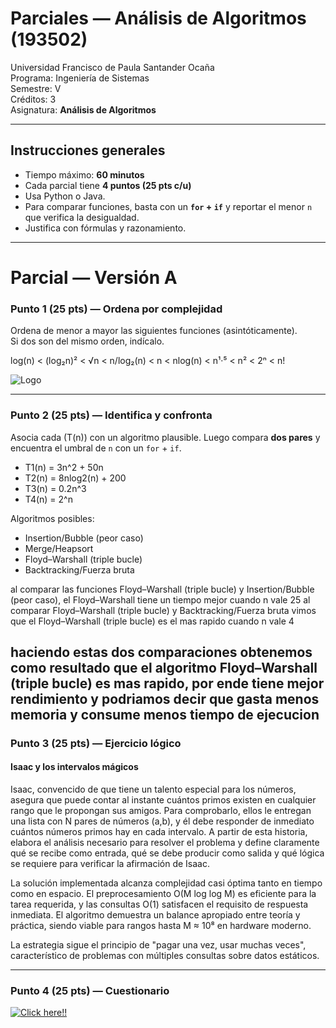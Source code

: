 # Parciales — Análisis de Algoritmos (193502)

Universidad Francisco de Paula Santander Ocaña  
Programa: Ingeniería de Sistemas  
Semestre: V  
Créditos: 3  
Asignatura: **Análisis de Algoritmos** 

---

## Instrucciones generales

- Tiempo máximo: **60 minutos**  
- Cada parcial tiene **4 puntos (25 pts c/u)**  
- Usa Python o Java.  
- Para comparar funciones, basta con un **`for` + `if`** y reportar el menor `n` que verifica la desigualdad.  
- Justifica con fórmulas y razonamiento.  

---

# Parcial — Versión A

### Punto 1 (25 pts) — Ordena por complejidad
Ordena de menor a mayor las siguientes funciones (asintóticamente).  
Si dos son del mismo orden, indícalo.

 log(n) < (log₂n)² < √n < n/log₂(n) < n < nlog(n) < n¹·⁵ < n² < 2ⁿ < n!


![Logo](https://lh3.googleusercontent.com/pw/AP1GczOgpGBrm2bFBeJEo7b9KpmVW1WB0J7_4xhzREWWmsjd8ejMOn5_QmXnv9ji2z7BlyVAVmYl0jOEs01Vmf9-wEbyuZo7S5DK2xYmuN-cOR2my9LOms5kM5FlcbG3I19k3Xc8nwGVtFKco2O2QXg4DLUn=w128-h290-s-no?authuser=0)

---

### Punto 2 (25 pts) — Identifica y confronta
Asocia cada \(T(n)\) con un algoritmo plausible. Luego compara **dos pares** y encuentra el umbral de `n` con un `for` + `if`.

- T1(n) = 3n^2 + 50n 
- T2(n) = 8nlog2(n) + 200 
- T3(n) = 0.2n^3
- T4(n) = 2^n

Algoritmos posibles:  
- Insertion/Bubble (peor caso)  
- Merge/Heapsort  
- Floyd–Warshall (triple bucle)  
- Backtracking/Fuerza bruta  


al comparar las funciones Floyd–Warshall (triple bucle) y Insertion/Bubble (peor caso), el Floyd–Warshall tiene un tiempo mejor cuando n vale 25
al comparar Floyd–Warshall (triple bucle) y Backtracking/Fuerza bruta vimos que el Floyd–Warshall (triple bucle) es el mas rapido cuando n vale 4

haciendo estas dos comparaciones obtenemos como resultado que el algoritmo Floyd–Warshall (triple bucle) es mas rapido, por ende tiene mejor rendimiento 
y podriamos decir que gasta menos memoria y consume menos tiempo de ejecucion
---

### Punto 3 (25 pts) — Ejercicio lógico
#### Isaac y los intervalos mágicos

Isaac, convencido de que tiene un talento especial para los números, asegura que puede contar al instante cuántos primos existen en cualquier rango que le propongan sus amigos. Para comprobarlo, ellos le entregan una lista con N pares de números (a,b), y él debe responder de inmediato cuántos números primos hay en cada intervalo. A partir de esta historia, elabora el análisis necesario para resolver el problema y define claramente qué se recibe como entrada, qué se debe producir como salida y qué lógica se requiere para verificar la afirmación de Isaac. 

La solución implementada alcanza complejidad casi óptima tanto en tiempo como en espacio. El preprocesamiento O(M log log M) es eficiente para la tarea requerida, y las consultas O(1) satisfacen el requisito de respuesta inmediata. El algoritmo demuestra un balance apropiado entre teoría y práctica, siendo viable para rangos hasta M ≈ 10⁸ en hardware moderno.

La estrategia sigue el principio de "pagar una vez, usar muchas veces", característico de problemas con múltiples consultas sobre datos estáticos.

---

### Punto 4 (25 pts) — Cuestionario

[![Click here!!](https://cf.quizizz.com/img/wayground/brand/plans/logo-basic.png)](https://wayground.com/join?gc=846438)
